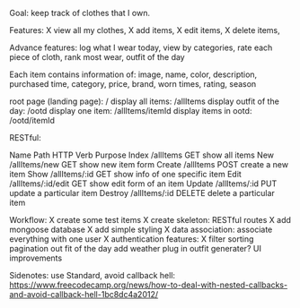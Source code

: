 Goal: keep track of clothes that I own.

Features: 
	X view all my clothes,
	X add items,
	X edit items,
	X delete items,

Advance features:
	log what I wear today,
	view by categories,
	rate each piece of cloth,
	rank most wear,
	outfit of the day

Each item contains information of:
	image,
	name,
	color,
	description,
	purchased time,
	category,
	price,
	brand,
	worn times,
	rating,
	season

root page (landing page): /
display all items: /allItems
display outfit of the day: /ootd
display one item: /allItems/itemId
display items in ootd: /ootd/itemId

RESTful:

Name 	Path 				HTTP Verb	Purpose
Index	/allItems			GET			show all items
New		/allItems/new  	    GET         show new item form
Create	/allItems			POST        create a new item
Show	/allItems/:id       GET         show info of one specific item
Edit 	/allItems/:id/edit  GET         show edit form of an item 
Update	/allItems/:id 		PUT         update a particular item
Destroy	/allItems/:id 		DELETE      delete a particular item


Workflow:
	X create some test items
	X create skeleton: RESTful routes
	X add mongoose database
	X add simple styling
	X data association: associate everything with one user
	X authentication
	  features:
	  	X filter
	  	sorting
	  	pagination
	  out fit of the day
	  add weather plug in
	  outfit generater?	
	  UI improvements

Sidenotes:
	use Standard,
	avoid callback hell: https://www.freecodecamp.org/news/how-to-deal-with-nested-callbacks-and-avoid-callback-hell-1bc8dc4a2012/




